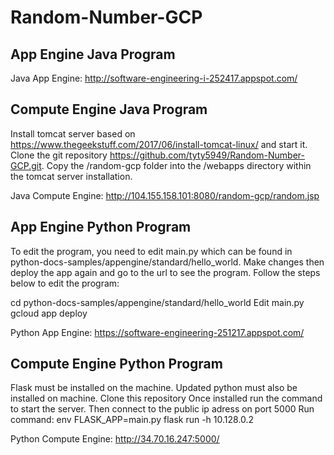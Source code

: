 # Random-Number-GCP

## App Engine Java Program



Java App Engine: http://software-engineering-i-252417.appspot.com/

## Compute Engine Java Program

Install tomcat server based on https://www.thegeekstuff.com/2017/06/install-tomcat-linux/ and start it.
Clone the git repository https://github.com/tyty5949/Random-Number-GCP.git. Copy the /random-gcp folder into the
/webapps directory within the tomcat server installation.

Java Compute Engine: http://104.155.158.101:8080/random-gcp/random.jsp

## App Engine Python Program

To edit the program, you need to edit main.py which can be found in
python-docs-samples/appengine/standard/hello_world. Make changes then
deploy the app again and go to the url to see the program. Follow the
steps below to edit the program:

cd python-docs-samples/appengine/standard/hello_world
Edit main.py
gcloud app deploy


Python App Engine: https://software-engineering-251217.appspot.com/

## Compute Engine Python Program

Flask must be installed on the machine. 
Updated python must also be installed on machine.
Clone this repository
Once installed run the command to start the server.
Then connect to the public ip adress on port 5000
Run command: env FLASK_APP=main.py flask run -h 10.128.0.2


Python Compute Engine: http://34.70.16.247:5000/
